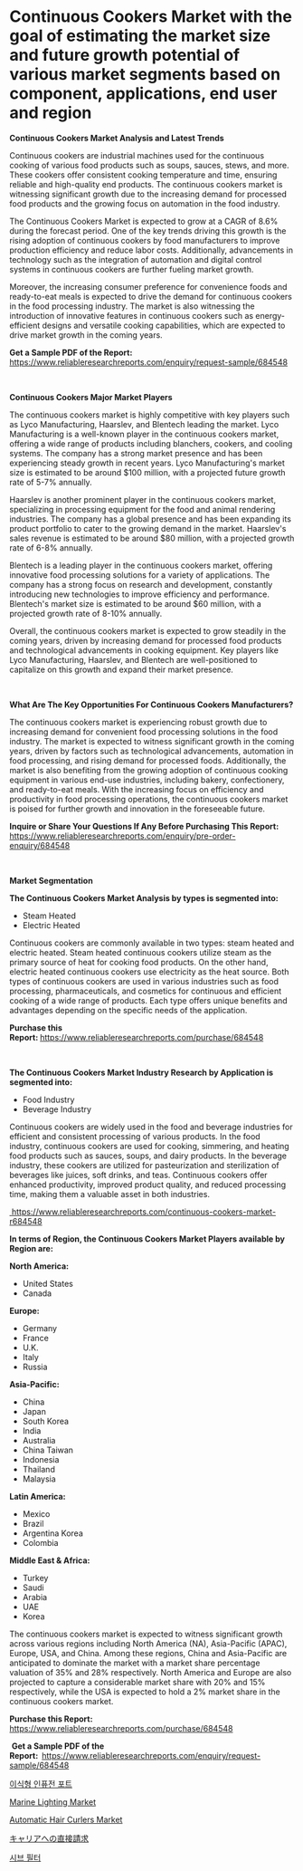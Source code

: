 <p><h1>Continuous Cookers Market with the goal of estimating the market size and future growth potential of various market segments based on component, applications, end user and region</h1></p><p><strong>Continuous Cookers Market Analysis and Latest Trends</strong></p>
<p><p>Continuous cookers are industrial machines used for the continuous cooking of various food products such as soups, sauces, stews, and more. These cookers offer consistent cooking temperature and time, ensuring reliable and high-quality end products. The continuous cookers market is witnessing significant growth due to the increasing demand for processed food products and the growing focus on automation in the food industry.</p><p>The Continuous Cookers Market is expected to grow at a CAGR of 8.6% during the forecast period. One of the key trends driving this growth is the rising adoption of continuous cookers by food manufacturers to improve production efficiency and reduce labor costs. Additionally, advancements in technology such as the integration of automation and digital control systems in continuous cookers are further fueling market growth.</p><p>Moreover, the increasing consumer preference for convenience foods and ready-to-eat meals is expected to drive the demand for continuous cookers in the food processing industry. The market is also witnessing the introduction of innovative features in continuous cookers such as energy-efficient designs and versatile cooking capabilities, which are expected to drive market growth in the coming years.</p></p>
<p><strong>Get a Sample PDF of the Report:&nbsp;</strong> <a href="https://www.reliableresearchreports.com/enquiry/request-sample/684548">https://www.reliableresearchreports.com/enquiry/request-sample/684548</a></p>
<p>&nbsp;</p>
<p><strong>Continuous Cookers Major Market Players</strong></p>
<p><p>The continuous cookers market is highly competitive with key players such as Lyco Manufacturing, Haarslev, and Blentech leading the market. Lyco Manufacturing is a well-known player in the continuous cookers market, offering a wide range of products including blanchers, cookers, and cooling systems. The company has a strong market presence and has been experiencing steady growth in recent years. Lyco Manufacturing's market size is estimated to be around $100 million, with a projected future growth rate of 5-7% annually.</p><p>Haarslev is another prominent player in the continuous cookers market, specializing in processing equipment for the food and animal rendering industries. The company has a global presence and has been expanding its product portfolio to cater to the growing demand in the market. Haarslev's sales revenue is estimated to be around $80 million, with a projected growth rate of 6-8% annually.</p><p>Blentech is a leading player in the continuous cookers market, offering innovative food processing solutions for a variety of applications. The company has a strong focus on research and development, constantly introducing new technologies to improve efficiency and performance. Blentech's market size is estimated to be around $60 million, with a projected growth rate of 8-10% annually.</p><p>Overall, the continuous cookers market is expected to grow steadily in the coming years, driven by increasing demand for processed food products and technological advancements in cooking equipment. Key players like Lyco Manufacturing, Haarslev, and Blentech are well-positioned to capitalize on this growth and expand their market presence.</p></p>
<p>&nbsp;</p>
<p><strong>What Are The Key Opportunities For Continuous Cookers Manufacturers?</strong></p>
<p><p>The continuous cookers market is experiencing robust growth due to increasing demand for convenient food processing solutions in the food industry. The market is expected to witness significant growth in the coming years, driven by factors such as technological advancements, automation in food processing, and rising demand for processed foods. Additionally, the market is also benefiting from the growing adoption of continuous cooking equipment in various end-use industries, including bakery, confectionery, and ready-to-eat meals. With the increasing focus on efficiency and productivity in food processing operations, the continuous cookers market is poised for further growth and innovation in the foreseeable future.</p></p>
<p><strong>Inquire or Share Your Questions If Any Before Purchasing This Report:</strong> <a href="https://www.reliableresearchreports.com/enquiry/pre-order-enquiry/684548">https://www.reliableresearchreports.com/enquiry/pre-order-enquiry/684548</a></p>
<p>&nbsp;</p>
<p><strong>Market Segmentation</strong></p>
<p><strong>The Continuous Cookers Market Analysis by types is segmented into:</strong></p>
<p><ul><li>Steam Heated</li><li>Electric Heated</li></ul></p>
<p><p>Continuous cookers are commonly available in two types: steam heated and electric heated. Steam heated continuous cookers utilize steam as the primary source of heat for cooking food products. On the other hand, electric heated continuous cookers use electricity as the heat source. Both types of continuous cookers are used in various industries such as food processing, pharmaceuticals, and cosmetics for continuous and efficient cooking of a wide range of products. Each type offers unique benefits and advantages depending on the specific needs of the application.</p></p>
<p><strong>Purchase this Report:&nbsp;</strong><a href="https://www.reliableresearchreports.com/purchase/684548">https://www.reliableresearchreports.com/purchase/684548</a></p>
<p>&nbsp;</p>
<p><strong>The Continuous Cookers Market Industry Research by Application is segmented into:</strong></p>
<p><ul><li>Food Industry</li><li>Beverage Industry</li></ul></p>
<p><p>Continuous cookers are widely used in the food and beverage industries for efficient and consistent processing of various products. In the food industry, continuous cookers are used for cooking, simmering, and heating food products such as sauces, soups, and dairy products. In the beverage industry, these cookers are utilized for pasteurization and sterilization of beverages like juices, soft drinks, and teas. Continuous cookers offer enhanced productivity, improved product quality, and reduced processing time, making them a valuable asset in both industries.</p></p>
<p><a href="https://www.reliableresearchreports.com/continuous-cookers-market-r684548">&nbsp;https://www.reliableresearchreports.com/continuous-cookers-market-r684548</a></p>
<p><strong>In terms of Region, the Continuous Cookers Market Players available by Region are:</strong></p>
<p>
    <p> <strong> North America: </strong>
        <ul>
            <li>United States</li>
            <li>Canada</li>
        </ul>
        </p> 
    <p> <strong> Europe: </strong>
        <ul>
            <li>Germany</li>
            <li>France</li>
            <li>U.K.</li>
            <li>Italy</li>
            <li>Russia</li>
        </ul>
        </p> 
    <p> <strong> Asia-Pacific: </strong>
        <ul>
            <li>China</li>
            <li>Japan</li>
            <li>South Korea</li>
            <li>India</li>
            <li>Australia</li>
            <li>China Taiwan</li>
            <li>Indonesia</li>
            <li>Thailand</li>
            <li>Malaysia</li>
        </ul>
        </p> 
    <p> <strong> Latin America: </strong>
        <ul>
            <li>Mexico</li>
            <li>Brazil</li>
            <li>Argentina Korea</li>
            <li>Colombia</li>
        </ul>
        </p> 
    <p> <strong> Middle East & Africa: </strong>
        <ul>
            <li>Turkey</li>
            <li>Saudi</li>
            <li>Arabia</li>
            <li>UAE</li>
            <li>Korea</li>
        </ul>
    </p>
    </p>
<p><p>The continuous cookers market is expected to witness significant growth across various regions including North America (NA), Asia-Pacific (APAC), Europe, USA, and China. Among these regions, China and Asia-Pacific are anticipated to dominate the market with a market share percentage valuation of 35% and 28% respectively. North America and Europe are also projected to capture a considerable market share with 20% and 15% respectively, while the USA is expected to hold a 2% market share in the continuous cookers market.</p></p>
<p><strong>Purchase this Report: </strong><a href="https://www.reliableresearchreports.com/purchase/684548">https://www.reliableresearchreports.com/purchase/684548</a></p>
<p>&nbsp;<strong>Get a Sample PDF of the Report:&nbsp;&nbsp;</strong><a href="https://www.reliableresearchreports.com/enquiry/request-sample/684548">https://www.reliableresearchreports.com/enquiry/request-sample/684548</a></p>
<p><strong></strong></p>
<p><p><a href="https://github.com/Penelolack456456/Market-Research-Report-List-1/blob/main/333443232303.md">이식형 인퓨전 포트</a></p><p><a href="https://github.com/prosalinda88/Market-Research-Report-List-4/blob/main/marine-lighting-market.md">Marine Lighting Market</a></p><p><a href="https://www.linkedin.com/pulse/automatic-hair-curlers-market-key-successful-business-strategy-7p12f?trackingId=WIgCbMnWK%2BXlluUHBul7WA%3D%3D">Automatic Hair Curlers Market</a></p><p><a href="https://github.com/charm854/Market-Research-Report-List-1/blob/main/148534035153.md">キャリアへの直接請求</a></p><p><a href="https://github.com/vsr06p4p49/Market-Research-Report-List-1/blob/main/806617032302.md">시브 필터</a></p></p>